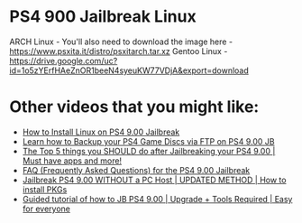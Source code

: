 # PS4 900 Jailbreak Linux

ARCH Linux - You'll also need to download the image here - https://www.psxita.it/distro/psxitarch.tar.xz
Gentoo Linux - https://drive.google.com/uc?id=1o5zYErfHAeZnOR1beeN4syeuKW77VDjA&export=download

# Other videos that you might like:

- [How to Install Linux on PS4 9.00 Jailbreak](https://www.youtube.com/watch?v=onVbR8pCyYY)
- [Learn how to Backup your PS4 Game Discs via FTP on PS4 9.00 JB](https://www.youtube.com/watch?v=99dYkDPNbhs)
- [The Top 5 things you SHOULD do after Jailbreaking your PS4 9.00 | Must have apps and more!](https://www.youtube.com/watch?v=pOQaRl_OpfU)
- [FAQ &lpar;Frequently Asked Questions&rpar; for the PS4 9.00 Jailbreak](https://www.youtube.com/watch?v=lXG300kst18)
- [Jailbreak PS4 9.00 WITHOUT a PC Host | UPDATED METHOD | How to install PKGs](https://www.youtube.com/watch?v=UH7cLGpbUAA)
- [Guided tutorial of how to JB PS4 9.00 | Upgrade + Tools Required | Easy for everyone](https://youtu.be/LmgCdVJE1a4)
